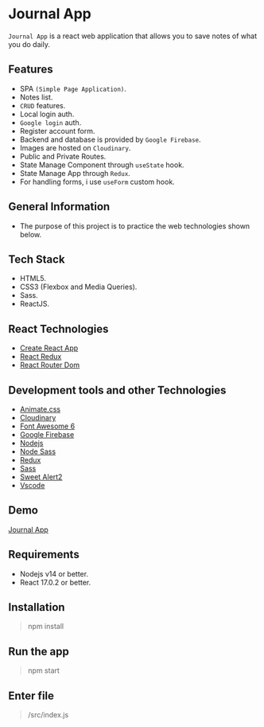 # Journal App

`Journal App` is a react web application that allows you to save notes of what you do daily.

## Features

- SPA `(Simple Page Application)`.
- Notes list.
- `CRUD` features.
- Local login auth.
- `Google login` auth.
- Register account form.
- Backend and database is provided by `Google Firebase`.
- Images are hosted on `Cloudinary`.
- Public and Private Routes.
- State Manage Component through `useState` hook.
- State Manage App through `Redux`.
- For handling forms, i use `useForm` custom hook.

## General Information

- The purpose of this project is to practice the web technologies shown below.

## Tech Stack

- HTML5.
- CSS3 (Flexbox and Media Queries).
- Sass.
- ReactJS.

## React Technologies

- [Create React App](https://create-react-app.dev/)
- [React Redux](https://react-redux.js.org/)
- [React Router Dom](https://v5.reactrouter.com/web/guides/quick-start)

## Development tools and other Technologies

- [Animate.css](https://animate.style/)
- [Cloudinary](https://cloudinary.com/)
- [Font Awesome 6](https://fontawesome.com/v6/search)
- [Google Firebase](https://firebase.google.com/)
- [Nodejs](https://nodejs.org/en/)
- [Node Sass](https://www.npmjs.com/package/node-sass)
- [Redux](https://redux.js.org/)
- [Sass](https://sass-lang.com/)
- [Sweet Alert2](https://sweetalert2.github.io/)
- [Vscode](https://code.visualstudio.com/)

## Demo

[Journal App](https://google.com)

## Requirements

- Nodejs v14 or better.
- React 17.0.2 or better.

## Installation

> npm install

## Run the app

> npm start

## Enter file

> /src/index.js

